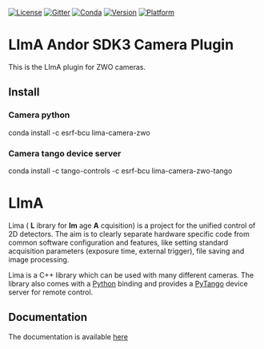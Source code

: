 [![License](https://img.shields.io/github/license/esrf-bliss/lima.svg?style=flat)](https://opensource.org/licenses/GPL-3.0)
[![Gitter](https://img.shields.io/gitter/room/esrf-bliss/lima.svg?style=flat)](https://gitter.im/esrf-bliss/LImA)
[![Conda](https://img.shields.io/conda/dn/esrf-bcu/lima-camera-zwo.svg?style=flat)](https://anaconda.org/esrf-bcu)
[![Version](https://img.shields.io/conda/vn/esrf-bcu/lima-camera-zwo.svg?style=flat)](https://anaconda.org/esrf-bcu)
[![Platform](https://img.shields.io/conda/pn/esrf-bcu/lima-camera-zwo.svg?style=flat)](https://anaconda.org/esrf-bcu)

# LImA Andor SDK3 Camera Plugin

This is the LImA plugin for ZWO cameras.

## Install

### Camera python

conda install -c esrf-bcu lima-camera-zwo

### Camera tango device server

conda install -c tango-controls -c esrf-bcu lima-camera-zwo-tango

# LImA

Lima ( **L** ibrary for **Im** age **A** cquisition) is a project for the unified control of 2D detectors. The aim is to clearly separate hardware specific code from common software configuration and features, like setting standard acquisition parameters (exposure time, external trigger), file saving and image processing.

Lima is a C++ library which can be used with many different cameras. The library also comes with a [Python](http://python.org) binding and provides a [PyTango](http://pytango.readthedocs.io/en/stable/) device server for remote control.

## Documentation

The documentation is available [here](https://lima.blissgarden.org)


